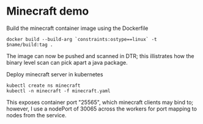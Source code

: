 # Minecraft demo
Build the minecraft container image using the Dockerfile
```
docker build --build-arg `constraints:ostype==linux` -t $name/build:tag .
```
The image can now be pushed and scanned in DTR; this illistrates how the binary level scan can pick apart a java package.

Deploy minecraft server in kubernetes
```
kubectl create ns minecraft
kubectl -n minecraft -f minecraft.yaml
```
This exposes container port "25565", which minecraft clients may bind to; however, I use a nodePort of 30065 across the workers for port mapping to nodes from the service.
